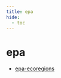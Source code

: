 ```yaml
---
title: epa
hide:
  - toc
---
```


# epa

- [epa-ecoregions](/library/data/epa-ecoregions/)  
  <small></small>
